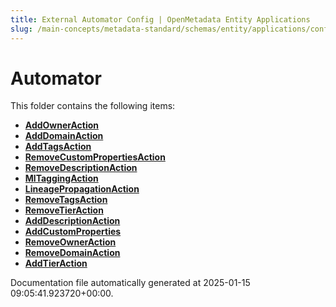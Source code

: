 ```yaml
---
title: External Automator Config | OpenMetadata Entity Applications
slug: /main-concepts/metadata-standard/schemas/entity/applications/configuration/external/automator
---
```


# Automator

This folder contains the following items:

- [**AddOwnerAction**](/main-concepts/metadata-standard/schemas/entity/applications/configuration/external/automator/addowneraction)
- [**AddDomainAction**](/main-concepts/metadata-standard/schemas/entity/applications/configuration/external/automator/adddomainaction)
- [**AddTagsAction**](/main-concepts/metadata-standard/schemas/entity/applications/configuration/external/automator/addtagsaction)
- [**RemoveCustomPropertiesAction**](/main-concepts/metadata-standard/schemas/entity/applications/configuration/external/automator/removecustompropertiesaction)
- [**RemoveDescriptionAction**](/main-concepts/metadata-standard/schemas/entity/applications/configuration/external/automator/removedescriptionaction)
- [**MlTaggingAction**](/main-concepts/metadata-standard/schemas/entity/applications/configuration/external/automator/mltaggingaction)
- [**LineagePropagationAction**](/main-concepts/metadata-standard/schemas/entity/applications/configuration/external/automator/lineagepropagationaction)
- [**RemoveTagsAction**](/main-concepts/metadata-standard/schemas/entity/applications/configuration/external/automator/removetagsaction)
- [**RemoveTierAction**](/main-concepts/metadata-standard/schemas/entity/applications/configuration/external/automator/removetieraction)
- [**AddDescriptionAction**](/main-concepts/metadata-standard/schemas/entity/applications/configuration/external/automator/adddescriptionaction)
- [**AddCustomProperties**](/main-concepts/metadata-standard/schemas/entity/applications/configuration/external/automator/addcustomproperties)
- [**RemoveOwnerAction**](/main-concepts/metadata-standard/schemas/entity/applications/configuration/external/automator/removeowneraction)
- [**RemoveDomainAction**](/main-concepts/metadata-standard/schemas/entity/applications/configuration/external/automator/removedomainaction)
- [**AddTierAction**](/main-concepts/metadata-standard/schemas/entity/applications/configuration/external/automator/addtieraction)


Documentation file automatically generated at 2025-01-15 09:05:41.923720+00:00.
